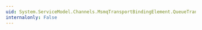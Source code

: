```yaml
---
uid: System.ServiceModel.Channels.MsmqTransportBindingElement.QueueTransferProtocol
internalonly: False
---
```

